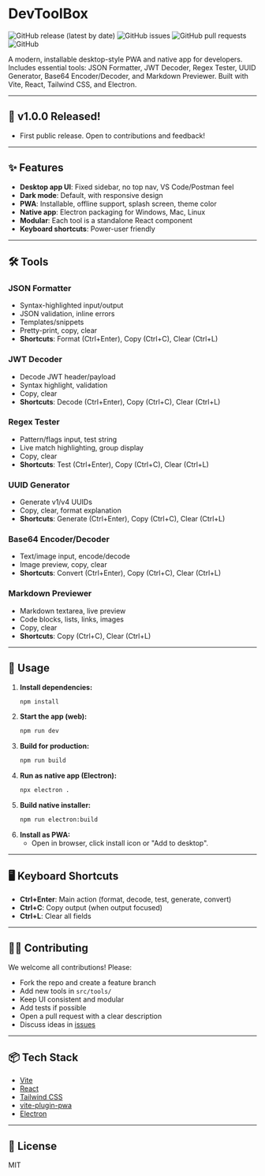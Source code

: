 # DevToolBox


![GitHub release (latest by date)](https://img.shields.io/github/v/release/rusilkoirala/devtoolbox?style=flat-square)
![GitHub issues](https://img.shields.io/github/issues/rusilkoirala/devtoolbox?style=flat-square)
![GitHub pull requests](https://img.shields.io/github/issues-pr/rusilkoirala/devtoolbox?style=flat-square)
![GitHub](https://img.shields.io/github/license/rusilkoirala/devtoolbox?style=flat-square)

A modern, installable desktop-style PWA and native app for developers. Includes essential tools: JSON Formatter, JWT Decoder, Regex Tester, UUID Generator, Base64 Encoder/Decoder, and Markdown Previewer. Built with Vite, React, Tailwind CSS, and Electron.

---

## 🚀 v1.0.0 Released!
- First public release. Open to contributions and feedback!

---

## ✨ Features
- **Desktop app UI**: Fixed sidebar, no top nav, VS Code/Postman feel
- **Dark mode**: Default, with responsive design
- **PWA**: Installable, offline support, splash screen, theme color
- **Native app**: Electron packaging for Windows, Mac, Linux
- **Modular**: Each tool is a standalone React component
- **Keyboard shortcuts**: Power-user friendly

---

## 🛠️ Tools

### JSON Formatter
- Syntax-highlighted input/output
- JSON validation, inline errors
- Templates/snippets
- Pretty-print, copy, clear
- **Shortcuts**: Format (Ctrl+Enter), Copy (Ctrl+C), Clear (Ctrl+L)

### JWT Decoder
- Decode JWT header/payload
- Syntax highlight, validation
- Copy, clear
- **Shortcuts**: Decode (Ctrl+Enter), Copy (Ctrl+C), Clear (Ctrl+L)

### Regex Tester
- Pattern/flags input, test string
- Live match highlighting, group display
- Copy, clear
- **Shortcuts**: Test (Ctrl+Enter), Copy (Ctrl+C), Clear (Ctrl+L)

### UUID Generator
- Generate v1/v4 UUIDs
- Copy, clear, format explanation
- **Shortcuts**: Generate (Ctrl+Enter), Copy (Ctrl+C), Clear (Ctrl+L)

### Base64 Encoder/Decoder
- Text/image input, encode/decode
- Image preview, copy, clear
- **Shortcuts**: Convert (Ctrl+Enter), Copy (Ctrl+C), Clear (Ctrl+L)

### Markdown Previewer
- Markdown textarea, live preview
- Code blocks, lists, links, images
- Copy, clear
- **Shortcuts**: Copy (Ctrl+C), Clear (Ctrl+L)

---

## 🚀 Usage

1. **Install dependencies:**
   ```sh
   npm install
   ```
2. **Start the app (web):**
   ```sh
   npm run dev
   ```
3. **Build for production:**
   ```sh
   npm run build
   ```
4. **Run as native app (Electron):**
   ```sh
   npx electron .
   ```
5. **Build native installer:**
   ```sh
   npm run electron:build
   ```
6. **Install as PWA:**
   - Open in browser, click install icon or "Add to desktop".

---

## 🖥️ Keyboard Shortcuts
- **Ctrl+Enter**: Main action (format, decode, test, generate, convert)
- **Ctrl+C**: Copy output (when output focused)
- **Ctrl+L**: Clear all fields

---

## 🧑‍💻 Contributing
We welcome all contributions! Please:
- Fork the repo and create a feature branch
- Add new tools in `src/tools/`
- Keep UI consistent and modular
- Add tests if possible
- Open a pull request with a clear description
- Discuss ideas in [issues](https://github.com/yourusername/devtoolbox/issues)

---

## 📦 Tech Stack
- [Vite](https://vitejs.dev/)
- [React](https://react.dev/)
- [Tailwind CSS](https://tailwindcss.com/)
- [vite-plugin-pwa](https://vite-pwa-org.netlify.app/)
- [Electron](https://www.electronjs.org/)

---

## 📄 License
MIT
